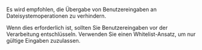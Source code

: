 Es wird empfohlen, die Übergabe von Benutzereingaben an Dateisystemoperationen zu verhindern.

Wenn dies erforderlich ist, sollten Sie Benutzereingaben vor der Verarbeitung entschlüsseln. Verwenden Sie einen Whitelist-Ansatz, um nur gültige Eingaben zuzulassen.
